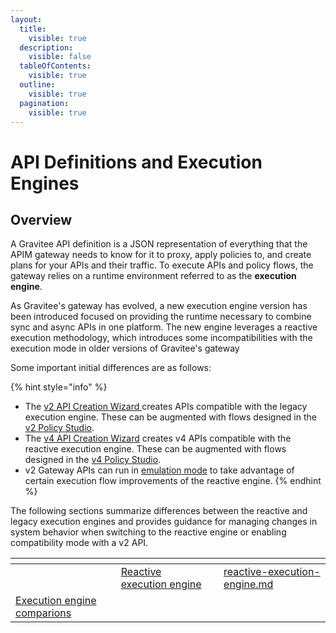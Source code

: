```yaml
---
layout:
  title:
    visible: true
  description:
    visible: false
  tableOfContents:
    visible: true
  outline:
    visible: true
  pagination:
    visible: true
---
```


# API Definitions and Execution Engines

## Overview

A Gravitee API definition is a JSON representation of everything that the APIM gateway needs to know for it to proxy, apply policies to, and create plans for your APIs and their traffic. To execute APIs and policy flows, the gateway relies on a runtime environment referred to as the **execution** **engine**.

As Gravitee's gateway has evolved, a new execution engine version has been introduced focused on providing the runtime necessary to combine sync and async APIs in one platform. The new engine leverages a reactive execution methodology, which introduces some incompatibilities with the execution mode in older versions of Gravitee's gateway

Some important initial differences are as follows:

{% hint style="info" %}
* The [v2 API Creation Wizard ](../../../using-the-product/managing-your-apis/create-apis/the-api-creation-wizard/v2-api-creation-wizard.md)creates APIs compatible with the legacy execution engine. These can be augmented with flows designed in the [v2 Policy Studio](../../../using-the-product/managing-your-apis/policy-studio/v2-api-policy-studio.md).
* The [v4 API Creation Wizard](../../../using-the-product/managing-your-apis/create-apis/the-api-creation-wizard/v4-api-creation-wizard.md) creates v4 APIs compatible with the reactive execution engine. These can be augmented with flows designed in the [v4 Policy Studio](../../../using-the-product/managing-your-apis/policy-studio/v4-api-policy-studio.md).
* v2 Gateway APIs can run in [emulation mode](./#v2-gateway-api-emulation-mode) to take advantage of certain execution flow improvements of the reactive engine.&#x20;
{% endhint %}

The following sections summarize differences between the reactive and legacy execution engines and provides guidance for managing changes in system behavior when switching to the reactive engine or enabling compatibility mode with a v2 API.

<table data-view="cards"><thead><tr><th></th><th></th><th></th><th data-hidden data-card-target data-type="content-ref"></th></tr></thead><tbody><tr><td></td><td><a href="reactive-execution-engine.md">Reactive execution engine</a></td><td></td><td><a href="reactive-execution-engine.md">reactive-execution-engine.md</a></td></tr><tr><td><a href="engine-comparisons.md">Execution engine comparions</a></td><td></td><td></td><td></td></tr></tbody></table>
